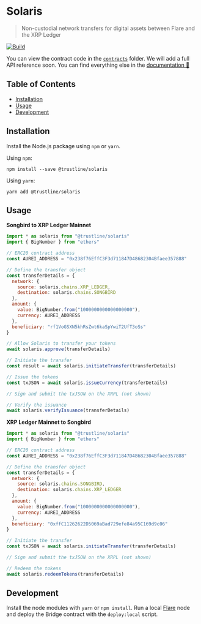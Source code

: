 # Solaris

> Non-custodial network transfers for digital assets between Flare and the XRP Ledger

[![Build](https://github.com/trustline-inc/solaris/actions/workflows/build.yml/badge.svg)](https://github.com/trustline-inc/solaris/actions/workflows/build.yml)


You can view the contract code in the [`contracts`](./contracts) folder. We will add a full API reference soon. You can find everything else in the [documentation&nbsp;📖 ](https://trustline.co)

## Table of Contents

<!--ts-->

- [Installation](#installation)
- [Usage](#usage)
- [Development](#development)
<!--te-->

## Installation

Install the Node.js package using `npm` or `yarn`.

Using `npm`:

```
npm install --save @trustline/solaris
```

Using `yarn`:

```
yarn add @trustline/solaris
```

## Usage

**Songbird to XRP Ledger Mainnet**

```javascript
import * as solaris from "@trustline/solaris"
import { BigNumber } from "ethers"

// ERC20 contract address
const AUREI_ADDRESS = "0x238f76EffC3F3d711847D48682304Bfaee357888"

// Define the transfer object
const transferDetails = {
  network: {
    source: solaris.chains.XRP_LEDGER,
    destination: solaris.chains.SONGBIRD
  },
  amount: {
    value: BigNumber.from("1000000000000000000"),
    currency: AUREI_ADDRESS
  },
  beneficiary: "rf1VoGSXN5khRsZwt6kaSpYwiT2UfT3oSs"
}

// Allow Solaris to transfer your tokens
await solaris.approve(transferDetails)

// Initiate the transfer
const result = await solaris.initiateTransfer(transferDetails)

// Issue the tokens
const txJSON = await solaris.issueCurrency(transferDetails)

// Sign and submit the txJSON on the XRPL (not shown)

// Verify the issuance
await solaris.verifyIssuance(transferDetails)
```

**XRP Ledger Mainnet to Songbird**

```javascript
import * as solaris from "@trustline/solaris"
import { BigNumber } from "ethers"

// ERC20 contract address
const AUREI_ADDRESS = "0x238f76EffC3F3d711847D48682304Bfaee357888"

// Define the transfer object
const transferDetails = {
  network: {
    source: solaris.chains.SONGBIRD,
    destination: solaris.chains.XRP_LEDGER
  },
  amount: {
    value: BigNumber.from("1000000000000000000"),
    currency: AUREI_ADDRESS
  },
  beneficiary: "0xffC11262622D5069aBad729efe84a95C169d9c06"
}

// Initiate the transfer
const txJSON = await solaris.initiateTransfer(transferDetails)

// Sign and submit the txJSON on the XRPL (not shown)

// Redeem the tokens
await solaris.redeemTokens(transferDetails)
```

## Development

Install the node modules with `yarn` or `npm install`. Run a local [Flare](https://gitlab.com/flarenetwork/flare/-/tree/master) node and deploy the Bridge contract with the `deploy:local` script.